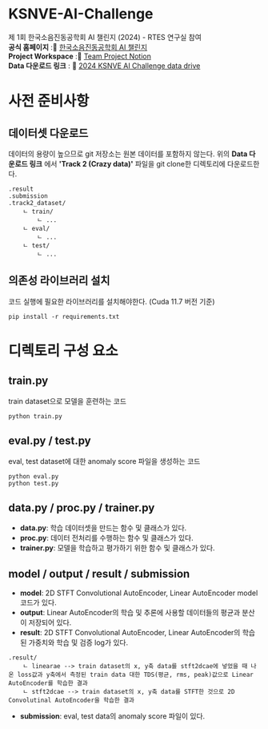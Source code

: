# KSNVE-AI-Challenge
제 1회 한국소음진동공학회 AI 챌린지 (2024) - RTES 연구실 참여 <br>
**공식 홈페이지** :📒 [한국소음진동공학회 AI 챌린지](https://ksnve.notion.site/1-AI-2024-5e0b8972e808498fb29dbb77c42ddf36#9d0b2a7fe13f433a97d1a69470a35b26)<br>
**Project Workspace** :📒 [Team Project Notion](https://www.notion.so/skipper0527/AI-4bd41e7a934b4329960bb453665150ec?pvs=4)<br>
**Data 다운로드 링크** : 📒 [2024 KSNVE AI Challenge data drive](https://drive.google.com/drive/folders/1zDbmSHjl6z7zc7CZE8pB3prgnbfMgLaK)<br>

# 사전 준비사항

## 데이터셋 다운로드

데이터의 용량이 높으므로 git 저장소는 원본 데이터를 포함하지 않는다. 위의 **Data 다운로드 링크** 에서 **'Track 2 (Crazy data)'** 파일을 git clone한 디렉토리에 다운로드한다.

```
.result
.submission
.track2_dataset/
    ㄴ train/
        ㄴ ...
    ㄴ eval/
        ㄴ ...
    ㄴ test/
        ㄴ ...
```

## 의존성 라이브러리 설치
코드 실행에 필요한 라이브러리를 설치해야한다. (Cuda 11.7 버전 기준)

```
pip install -r requirements.txt
```

# 디렉토리 구성 요소
## train.py
train dataset으로 모델을 훈련하는 코드

```
python train.py
```

## eval.py / test.py
eval, test dataset에 대한 anomaly score 파일을 생성하는 코드

```
python eval.py
python test.py
```

## data.py / proc.py / trainer.py
- **data.py**: 학습 데이터셋을 만드는 함수 및 클래스가 있다.
- **proc.py**: 데이터 전처리를 수행하는 함수 및 클래스가 있다.
- **trainer.py**: 모델을 학습하고 평가하기 위한 함수 및 클래스가 있다.
  
## model / output / result / submission
- **model**: 2D STFT Convolutional AutoEncoder, Linear AutoEncoder model 코드가 있다.
- **output**: Linear AutoEncoder의 학습 및 추론에 사용할 데이터들의 평균과 분산이 저장되어 있다.
- **result**: 2D STFT Convolutional AutoEncoder, Linear AutoEncoder의 학습된 가중치와 학습 및 검증 log가 있다.
```
.result/
    ㄴ linearae --> train dataset의 x, y축 data를 stft2dcae에 넣었을 때 나온 loss값과 y축에서 측정된 train data 대한 TDS(평균, rms, peak)값으로 Linear AutoEncoder를 학습한 결과
    ㄴ stft2dcae --> train dataset의 x, y축 data를 STFT한 것으로 2D Convolutinal AutoEncoder을 학습한 결과
```
- **submission**: eval, test data의 anomaly score 파일이 있다.
